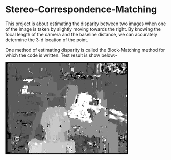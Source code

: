 # Stereo-Correspondence-Matching

This project is about estimating the disparity between two images when one of the image is taken by slightly moving towards the right.
By knowing the focal length of the camera and the baseline distance, we can accurately determine the 3-d location of the point.

One method of estimating disparity is called the Block-Matching method for which the code is written.
Test result is show below:-

![Result from Middlebury test image](<Outputs/tsukuba_disparity.png>)
